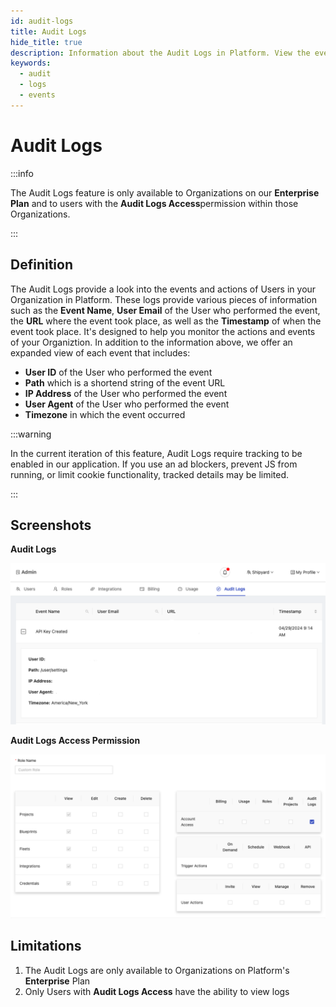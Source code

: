 ```yaml
---
id: audit-logs
title: Audit Logs
hide_title: true
description: Information about the Audit Logs in Platform. View the events of your Organization.
keywords:
  - audit
  - logs
  - events
---
```


# Audit Logs

:::info

The Audit Logs feature is only available to Organizations on our **Enterprise Plan** and to users with the **Audit Logs Access**permission within those Organizations.

:::

## Definition
The Audit Logs provide a look into the events and actions of Users in your Organization in Platform. These logs provide various pieces of information such as the **Event Name**, **User Email** of the User who performed the event, the **URL** where the event took place, as well as the **Timestamp** of when the event took place. It's designed to help you monitor the actions and events of your Organiztion. In addition to the information above, we offer an expanded view of each event that includes:

- **User ID** of the User who performed the event
- **Path** which is a shortend string of the event URL
- **IP Address** of the User who performed the event
- **User Agent** of the User who performed the event
- **Timezone** in which the event occurred

:::warning

In the current iteration of this feature, Audit Logs require tracking to be enabled in our application. If you use an ad blockers, prevent JS from running, or limit cookie functionality, tracked details may be limited.

:::

## Screenshots

**Audit Logs**

![Picture of the Audit Log](../../.gitbook/assets/audit-log-table.png)

**Audit Logs Access Permission**

![Picture of the Audit Log Permmission](../../.gitbook/assets/audit-log-permission.png)


## Limitations

1. The Audit Logs are only available to Organizations on Platform's **Enterprise** Plan
2. Only Users with **Audit Logs Access** have the ability to view logs
